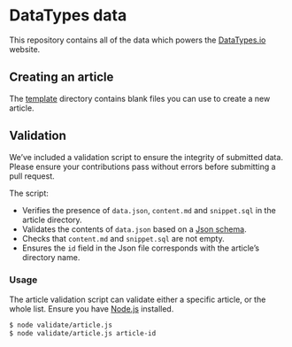 # DataTypes data

This repository contains all of the data which powers the [DataTypes.io](https://datatypes.io) website.

## Creating an article

The [template](template) directory contains blank files you can use to create a new article.

## Validation

We’ve included a validation script to ensure the integrity of submitted data. Please ensure your contributions pass without errors before submitting a pull request.

The script:

- Verifies the presence of `data.json`, `content.md` and `snippet.sql` in the article directory.
- Validates the contents of `data.json` based on a [Json schema](schema/article.json).
- Checks that `content.md` and `snippet.sql` are not empty.
- Ensures the `id` field in the Json file corresponds with the article’s directory name.

### Usage

The article validation script can validate either a specific article, or the whole list. Ensure you have [Node.js](https://nodejs.org/) installed.

```bash
$ node validate/article.js
$ node validate/article.js article-id
```
